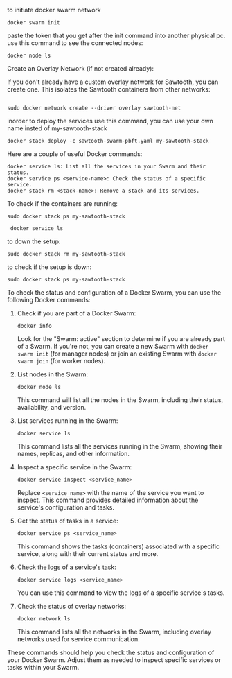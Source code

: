 to initiate docker swarm network
```
docker swarm init

```
paste the token that you get after the init command into another physical pc.
use this command to see the connected nodes:
```
docker node ls

```
Create an Overlay Network (if not created already):

If you don't already have a custom overlay network for Sawtooth, you can create one. This isolates the Sawtooth containers from other networks:
```

sudo docker network create --driver overlay sawtooth-net
```
inorder to deploy the services use this command, you can use your own name insted of my-sawtooth-stack
```
docker stack deploy -c sawtooth-swarm-pbft.yaml my-sawtooth-stack

```
Here are a couple of useful Docker commands:

    docker service ls: List all the services in your Swarm and their status.
    docker service ps <service-name>: Check the status of a specific service.
    docker stack rm <stack-name>: Remove a stack and its services.

To check if the containers are running:
```
sudo docker stack ps my-sawtooth-stack

```
```
 docker service ls

```
to down the setup:
```
sudo docker stack rm my-sawtooth-stack

```
to check if the setup is down:
```
sudo docker stack ps my-sawtooth-stack

```
To check the status and configuration of a Docker Swarm, you can use the following Docker commands:

1. Check if you are part of a Docker Swarm:

   ```
   docker info
   ```

   Look for the "Swarm: active" section to determine if you are already part of a Swarm. If you're not, you can create a new Swarm with `docker swarm init` (for manager nodes) or join an existing Swarm with `docker swarm join` (for worker nodes).

2. List nodes in the Swarm:

   ```
   docker node ls
   ```

   This command will list all the nodes in the Swarm, including their status, availability, and version.

3. List services running in the Swarm:

   ```
   docker service ls
   ```

   This command lists all the services running in the Swarm, showing their names, replicas, and other information.

4. Inspect a specific service in the Swarm:

   ```
   docker service inspect <service_name>
   ```

   Replace `<service_name>` with the name of the service you want to inspect. This command provides detailed information about the service's configuration and tasks.

5. Get the status of tasks in a service:

   ```
   docker service ps <service_name>
   ```

   This command shows the tasks (containers) associated with a specific service, along with their current status and more.

6. Check the logs of a service's task:

   ```
   docker service logs <service_name>
   ```

   You can use this command to view the logs of a specific service's tasks.

7. Check the status of overlay networks:

   ```
   docker network ls
   ```

   This command lists all the networks in the Swarm, including overlay networks used for service communication.

These commands should help you check the status and configuration of your Docker Swarm. Adjust them as needed to inspect specific services or tasks within your Swarm.
